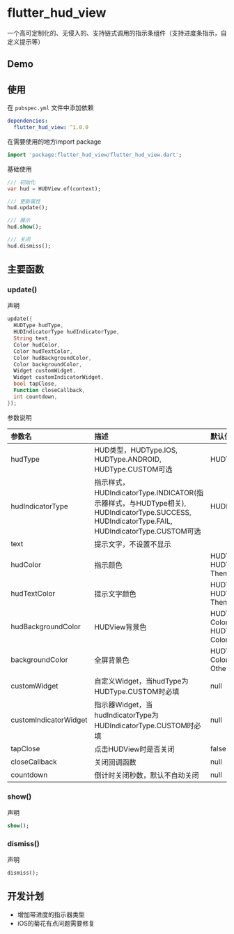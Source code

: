 # flutter_hud_view

一个高可定制化的、无侵入的、支持链式调用的指示条组件（支持进度条指示，自定义提示等）

## Demo

## 使用

在 `pubspec.yml` 文件中添加依赖

```yaml
dependencies:
  flutter_hud_view: ^1.0.0
```

在需要使用的地方import package

```dart
import 'package:flutter_hud_view/flutter_hud_view.dart';
```

基础使用

```dart
/// 初始化
var hud = HUDView.of(context);

/// 更新属性
hud.update();

/// 展示
hud.show();

/// 关闭
hud.dismiss();
```

## 主要函数

### update()

声明
```dart
update({
  HUDType hudType,
  HUDIndicatorType hudIndicatorType,
  String text,
  Color hudColor,
  Color hudTextColor,
  Color hudBackgroundColor,
  Color backgroundColor,
  Widget customWidget,
  Widget customIndicatorWidget,
  bool tapClose,
  Function closeCallback,
  int countdown,
});
```

参数说明

|参数名		|描述	|默认值   |
|:---------------|:---------------|:-------|
|hudType| HUD类型，HUDType.IOS, HUDType.ANDROID, HUDType.CUSTOM可选|HUDType.ANDROID|
|hudIndicatorType| 指示样式，HUDIndicatorType.INDICATOR(指示器样式，与HUDType相关), HUDIndicatorType.SUCCESS, HUDIndicatorType.FAIL, HUDIndicatorType.CUSTOM可选| HUDIndicatorType.INDICATOR|
|text| 提示文字，不设置不显示|
|hudColor| 指示颜色| HUDType.IOS: Colors.white <br> HUDType.ANDROID: Theme.of(context).accentColor|
|hudTextColor| 提示文字颜色|HUDType.IOS: Colors.white <br> HUDType.ANDROID: Theme.of(context).accentColor|
|hudBackgroundColor| HUDView背景色|HUDType.IOS: Colors.black.withAlpha(200) <br> HUDType.ANDROID: Colors.white|
|backgroundColor|全屏背景色 |HUDType.IOS: Color(0x00FFFFFF) <br> Other: Color(0xA0000000)|
|customWidget| 自定义Widget，当hudType为HUDType.CUSTOM时必填 | null|
|customIndicatorWidget| 指示器Widget，当hudIndicatorType为HUDIndicatorType.CUSTOM时必填 | null|
|tapClose| 点击HUDView时是否关闭 | false|
|closeCallback| 关闭回调函数 | null|
|countdown| 倒计时关闭秒数，默认不自动关闭 | null |

### show()

声明
```dart
show();
```

### dismiss()

声明
```dart
dismiss();
```

## 开发计划

- 增加带进度的指示器类型
- iOS的菊花有点问题需要修复
